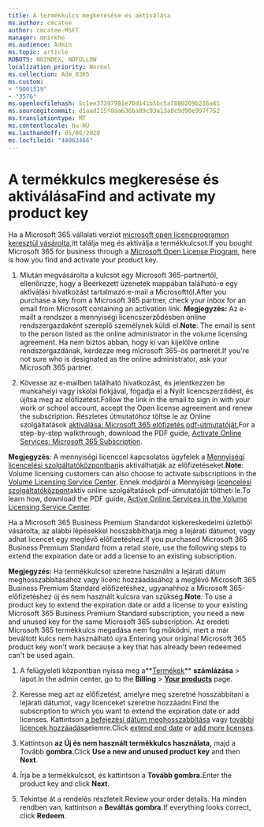 ```yaml
---
title: A termékkulcs megkeresése és aktiválása
ms.author: cmcatee
author: cmcatee-MSFT
manager: mnirkhe
ms.audience: Admin
ms.topic: article
ROBOTS: NOINDEX, NOFOLLOW
localization_priority: Normal
ms.collection: Adm_O365
ms.custom:
- "9001519"
- "3576"
ms.openlocfilehash: 5c1ee37397981e70d141b5bc5a7880209b236a61
ms.sourcegitcommit: d1aad215f8aa636ba89c93a13a0c9d90e997f752
ms.translationtype: MT
ms.contentlocale: hu-HU
ms.lasthandoff: 05/06/2020
ms.locfileid: "44062466"
---
```

# <a name="find-and-activate-my-product-key"></a><span data-ttu-id="a206d-102">A termékkulcs megkeresése és aktiválása</span><span class="sxs-lookup"><span data-stu-id="a206d-102">Find and activate my product key</span></span>

<span data-ttu-id="a206d-103">Ha a Microsoft 365 vállalati verziót [microsoft open licencprogramon keresztül vásárolta,](https://go.microsoft.com/fwlink/p/?LinkID=613298)itt találja meg és aktiválja a termékkulcsot.</span><span class="sxs-lookup"><span data-stu-id="a206d-103">If you bought Microsoft 365 for business through a [Microsoft Open License Program](https://go.microsoft.com/fwlink/p/?LinkID=613298), here is how you find and activate your product key.</span></span>

1. <span data-ttu-id="a206d-104">Miután megvásárolta a kulcsot egy Microsoft 365-partnertől, ellenőrizze, hogy a Beérkezett üzenetek mappában található-e egy aktiválási hivatkozást tartalmazó e-mail a Microsofttól.</span><span class="sxs-lookup"><span data-stu-id="a206d-104">After you purchase a key from a Microsoft 365 partner, check your inbox for an email from Microsoft containing an activation link.</span></span>  <span data-ttu-id="a206d-105">**Megjegyzés:** Az e-mailt a rendszer a mennyiségi licencszerződésben online rendszergazdaként szereplő személynek küldi el.</span><span class="sxs-lookup"><span data-stu-id="a206d-105">**Note**: The email is sent to the person listed as the online administrator in the volume licensing agreement.</span></span>  <span data-ttu-id="a206d-106">Ha nem biztos abban, hogy ki van kijelölve online rendszergazdának, kérdezze meg microsoft 365-ös partnerét.</span><span class="sxs-lookup"><span data-stu-id="a206d-106">If you're not sure who is designated as the online administrator, ask your Microsoft 365 partner.</span></span>

2. <span data-ttu-id="a206d-107">Kövesse az e-mailben található hivatkozást, és jelentkezzen be munkahelyi vagy iskolai fiókjával, fogadja el a Nyílt licencszerződést, és újítsa meg az előfizetést.</span><span class="sxs-lookup"><span data-stu-id="a206d-107">Follow the link in the email to sign in with your work or school account, accept the Open license agreement and renew the subscription.</span></span>  <span data-ttu-id="a206d-108">Részletes útmutatóhoz töltse le az Online szolgáltatások [aktiválása: Microsoft 365 előfizetés pdf-útmutatóját.](https://go.microsoft.com/fwlink/p/?LinkId=618100)</span><span class="sxs-lookup"><span data-stu-id="a206d-108">For a step-by-step walkthrough, download the PDF guide, [Activate Online Services: Microsoft 365 Subscription](https://go.microsoft.com/fwlink/p/?LinkId=618100).</span></span> 

<span data-ttu-id="a206d-109">**Megjegyzés**: A mennyiségi licenccel kapcsolatos ügyfelek a [Mennyiségi licencelési szolgáltatóközpontban](https://go.microsoft.com/fwlink/p/?LinkID=282016)is aktiválhatják az előfizetéseket.</span><span class="sxs-lookup"><span data-stu-id="a206d-109">**Note**: Volume licensing customers can also choose to activate subscriptions in the [Volume Licensing Service Center](https://go.microsoft.com/fwlink/p/?LinkID=282016).</span></span>  <span data-ttu-id="a206d-110">Ennek módjáról a Mennyiségi [licencelési szolgáltatóközpont](https://go.microsoft.com/fwlink/p/?LinkId=618096)aktív online szolgáltatások pdf-útmutatóját töltheti le.</span><span class="sxs-lookup"><span data-stu-id="a206d-110">To learn how, download the PDF guide, [Active Online Services in the Volume Licensing Service Center](https://go.microsoft.com/fwlink/p/?LinkId=618096).</span></span>

<span data-ttu-id="a206d-111">Ha a Microsoft 365 Business Premium Standardot kiskereskedelmi üzletből vásárolta, az alábbi lépésekkel hosszabbíthatja meg a lejárati dátumot, vagy adhat licencet egy meglévő előfizetéshez.</span><span class="sxs-lookup"><span data-stu-id="a206d-111">If you purchased Microsoft 365 Business Premium Standard from a retail store, use the following steps to extend the expiration date or add a license to an existing subscription.</span></span>

<span data-ttu-id="a206d-112">**Megjegyzés:** Ha termékkulcsot szeretne használni a lejárati dátum meghosszabbításához vagy licenc hozzáadásához a meglévő Microsoft 365 Business Premium Standard előfizetéshez, ugyanahhoz a Microsoft 365-előfizetéshez új és nem használt kulcsra van szükség.</span><span class="sxs-lookup"><span data-stu-id="a206d-112">**Note**: To use a product key to extend the expiration date or add a license to your existing Microsoft 365 Business Premium Standard subscription, you need a new and unused key for the same Microsoft  365 subscription.</span></span>  <span data-ttu-id="a206d-113">Az eredeti Microsoft 365 termékkulcs megadása nem fog működni, mert a már beváltott kulcs nem használható újra.</span><span class="sxs-lookup"><span data-stu-id="a206d-113">Entering your original Microsoft  365 product key won't work because a key that has already been redeemed can't be used again.</span></span>

1. <span data-ttu-id="a206d-114">A felügyeleti központban nyissa meg a**[Termékek](https://go.microsoft.com/fwlink/p/?linkid=842054)** **számlázása** > lapot.</span><span class="sxs-lookup"><span data-stu-id="a206d-114">In the admin center, go to the **Billing** > **[Your products](https://go.microsoft.com/fwlink/p/?linkid=842054)** page.</span></span>

2. <span data-ttu-id="a206d-115">Keresse meg azt az előfizetést, amelyre meg szeretné hosszabbítani a lejárati dátumot, vagy licenceket szeretne hozzáadni.</span><span class="sxs-lookup"><span data-stu-id="a206d-115">Find the subscription to which you want to extend the expiration date or add licenses.</span></span>  <span data-ttu-id="a206d-116">Kattintson [a befejezési dátum meghosszabbítása](https://go.microsoft.com/fwlink/p/?linkid=842054) vagy [további licencek hozzáadása](https://go.microsoft.com/fwlink/p/?linkid=842054)elemre.</span><span class="sxs-lookup"><span data-stu-id="a206d-116">Click [extend end date](https://go.microsoft.com/fwlink/p/?linkid=842054) or [add more licenses](https://go.microsoft.com/fwlink/p/?linkid=842054).</span></span>

3. <span data-ttu-id="a206d-117">Kattintson **az Új és nem használt termékkulcs használata,** majd a Tovább **gombra.**</span><span class="sxs-lookup"><span data-stu-id="a206d-117">Click **Use a new and unused product key** and then **Next**.</span></span>

4. <span data-ttu-id="a206d-118">Írja be a termékkulcsot, és kattintson a **Tovább gombra.**</span><span class="sxs-lookup"><span data-stu-id="a206d-118">Enter the product key and click **Next**.</span></span>

5. <span data-ttu-id="a206d-119">Tekintse át a rendelés részleteit.</span><span class="sxs-lookup"><span data-stu-id="a206d-119">Review your order details.</span></span>  <span data-ttu-id="a206d-120">Ha minden rendben van, kattintson a **Beváltás gombra.**</span><span class="sxs-lookup"><span data-stu-id="a206d-120">If everything looks correct, click **Redeem**.</span></span>
